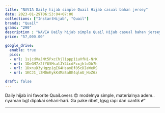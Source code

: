 ```yaml
---
title: "NAVIA Daily hijab simple Quail Hijab casual bahan jersey"
date: 2023-01-29T06:53:04+07:00
collections: ["InstantHijab", "Quail"]
brands: "Quail"
grams: "290"
description : "NAVIA Daily hijab simple Quail Hijab casual bahan jersey"
price: "57,000.00"

google_drive:
  enable: true
  pics:
  - url: 1sjcdVaJNt5PxcChjl1ppp1iuVfHi-NrK
  - url: 1DeGM7z2fYU5MsalJY4LcdFcxjhldOb7h
  - url: 1DxnuD3yHgzp1gE64HsayBf85cDIaWeRS
  - url: 1KCJ1_l3M0nKykK4MaSa0E4qlmU_HoZ6z

draft: false
---
```


Daily hijab ini favorite QuaiLovers 😍 modelnya simple, materialnya adem.. nyaman bgt dipakai sehari-hari. Ga pake ribet, lgsg rapi dan cantik 💕"

-----------    
 
